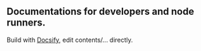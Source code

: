 ## Documentations for developers and node runners.
Build with [Docsify](https://docsify.js.org/#/quickstart), edit contents/... directly.
